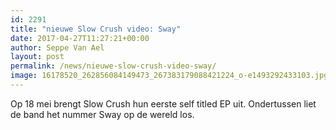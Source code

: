 ```yaml
---
id: 2291
title: "nieuwe Slow Crush video: Sway"
date: 2017-04-27T11:27:21+00:00
author: Seppe Van Ael
layout: post
permalink: /news/nieuwe-slow-crush-video-sway/
image: 16178520_262856084149473_267383179088421224_o-e1493292433103.jpg
---
```

Op 18 mei brengt Slow Crush hun eerste self titled EP uit. Ondertussen liet de band het nummer Sway op de wereld los.

&nbsp;